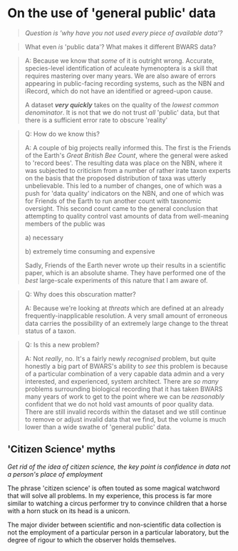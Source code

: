 # On the use of 'general public' data

> *Question is 'why have you not used every piece of available data'?*

> What even *is* 'public data'? What makes it different BWARS data?

> A: Because we know that *some* of it is outright wrong. Accurate, species-level identification of aculeate hymenoptera is a skill that requires mastering over many years. We are also aware of errors appearing in public-facing recording systems, such as the NBN and iRecord, which do not have an identified or agreed-upon cause.
>
> A dataset ***very quickly*** takes on the quality of the *lowest common denominator*. It is not that we do not trust *all* 'public' data, but that there is a sufficient error rate to obscure 'reality'

> Q: How do we know this?
>
> A: A couple of big projects really informed this. The first is the Friends of the Earth's *Great British Bee Count*, where the general were asked to 'record bees'. The resulting data was place on the NBN, where it was subjected to criticism from a number of rather irate taxon experts on the basis that the proposed distribution of taxa was utterly unbelievable. This led to a number of changes, one of which was a push for 'data quality' indicators on the NBN, and one of which was for Friends of the Earth to run another count with taxonomic oversight. This second count came to the general conclusion that attempting to quality control vast amounts of data from well-meaning members of the public was
>
>a) necessary
>
>b) extremely time consuming and expensive
>
> Sadly, Friends of the Earth never wrote up their results in a scientific paper, which is an absolute shame. They have performed one of the *best* large-scale experiments of this nature that I am aware of.


> Q: Why does this obscuration matter?
>
> A: Because we're looking at *threats* which are defined at an already frequently-inapplicable resolution. A very small amount of erroneous data carries the possibility of an extremely large change to the threat status of a taxon.

> Q: Is this a new problem?
>
> A: Not *really*, no. It's a fairly newly *recognised* problem, but quite honestly a big part of BWARS's ability to *see* this problem is because of a particular combination of a very capable data admin and a very interested, and experienced, system architect. There are *so many* problems surrounding biological recording that it has taken BWARS many years of work to get to the point where we can be *reasonably* confident that we do not hold vast amounts of poor quality data. There are still invalid records within the dataset and we still continue to remove or adjust invalid data that we find, but the volume is much lower than a wide swathe of 'general public' data.

## 'Citizen Science' myths

*Get rid of the idea of citizen science, the key point is confidence in data not a person's place of employment*

The phrase 'citizen science' is often touted as some magical watchword that will solve all problems. In my experience, this process is far more similar to watching a circus performer try to convince children that a horse with a horn stuck on its head is a unicorn.

The major divider between scientific and non-scientific data collection is not the employment of a particular person in a particular laboratory, but the degree of rigour to which the observer holds themselves. 